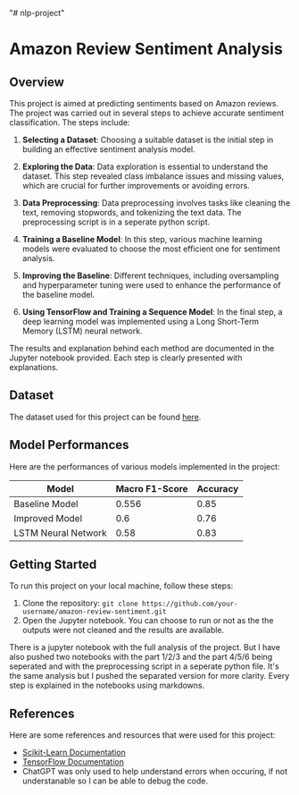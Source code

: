 "# nlp-project" 
# Amazon Review Sentiment Analysis

## Overview
This project is aimed at predicting sentiments based on Amazon reviews. The project was carried out in several steps to achieve accurate sentiment classification. The steps include:

1. **Selecting a Dataset**: Choosing a suitable dataset is the initial step in building an effective sentiment analysis model.

2. **Exploring the Data**: Data exploration is essential to understand the dataset. This step revealed class imbalance issues and missing values, which are crucial for further improvements or avoiding errors.

3. **Data Preprocessing**: Data preprocessing involves tasks like cleaning the text, removing stopwords, and tokenizing the text data. The preprocessing script is in a seperate python script.

4. **Training a Baseline Model**: In this step, various machine learning models were evaluated to choose the most efficient one for sentiment analysis. 
5. **Improving the Baseline**: Different techniques, including oversampling and hyperparameter tuning  were used to enhance the performance of the baseline model.

6. **Using TensorFlow and Training a Sequence Model**: In the final step, a deep learning model was implemented using a Long Short-Term Memory (LSTM) neural network. 

The results and explanation behind each method are documented in the Jupyter notebook provided. Each step is clearly presented with explanations.

## Dataset
The dataset used for this project can be found [here](https://www.kaggle.com/datasets/thedevastator/amazon-customer-reviews-with-2013-2019-sentiment).

## Model Performances

Here are the performances of various models implemented in the project:

| Model                 |Macro F1-Score | Accuracy |
|-----------------------|---------------|----------|
| Baseline Model        | 0.556         | 0.85     |
| Improved Model        | 0.6           | 0.76     |
| LSTM Neural Network   | 0.58          | 0.83     |

## Getting Started
To run this project on your local machine, follow these steps:

1. Clone the repository: `git clone https://github.com/your-username/amazon-review-sentiment.git`
2. Open the Jupyter notebook. You can choose to run or not as the the outputs were not cleaned and the results are available.

There is a jupyter notebook with the full analysis of the project.
But I have also pushed two notebooks with the part 1/2/3 and the part 4/5/6 being seperated and with the preprocessing script in a seperate python file.
It's the same analysis but I pushed the separated version for more clarity. Every step is explained in the notebooks using markdowns.

## References
Here are some references and resources that were used for this project:

- [Scikit-Learn Documentation](https://scikit-learn.org/stable/documentation.html)
- [TensorFlow Documentation](https://www.tensorflow.org/guide)
- ChatGPT was only used to help understand errors when occuring, if not understanable so I can be able to debug the code.




